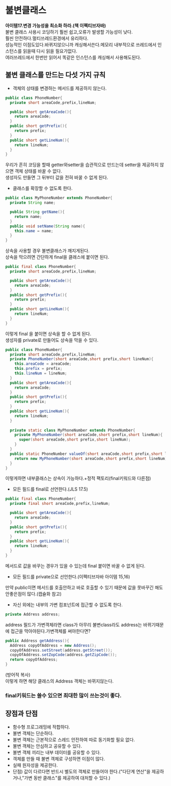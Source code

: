 # 불변클래스
**아이템17.변경 가능성을 최소화 하라.(책 이펙티브자바)**  
불변 클래스 사용시 코딩하기 훨씬 쉽고,오류가 발생할 가능성이 낮다.  
훨씬 안전하다.멀티쓰레드환경에서 유리하다.  
성능적인 이점도있다.바뀌지않으니까 캐싱해서쓴다.메모리 내부적으로 쓰레드에서 인스턴스를 읽을때 다시 읽을 필요가없다.  
여러쓰레드에서 한번만 읽어서 똑같은 인스턴스를 캐싱해서 사용해도된다.

## 불변 클래스를 만드는 다섯 가지 규칙
* 객체의 상태를 변경하는 메서드를 제공하지 않는다.
```java
public class PhoneNumber{
  private short areaCode,prefix,lineNum;

  public short getAreaCode(){
    return areaCode;
  }
  public short getPrefix(){
    return prefix;
  }
  public short getLineNum(){
    return lineNum;
  }
}
```
우리가 흔히 코딩을 할때 getter와setter을 습관적으로 만드는데 setter을 제공하지 않으면 객체 상태를 바꿀 수 없다.  
생성자도 만들면 그 뒤부터 값을 전혀 바꿀 수 없게 된다.

* 클래스를 확장할 수 없도록 한다.
```java
public class MyPhoneNumber extends PhoneNumber{
  private String name;

  public String getName(){
    return name;
  }
  public void setName(String name){
    this.name = name;
  }
}
```
상속을 사용할 경우 불변클래스가 깨지게된다.  
상속을 막으려면 간단하게 final을 클래스에 붙이면 된다.
```java
public final class PhoneNumber{
  private short areaCode,prefix,lineNum;

  public short getAreaCode(){
    return areaCode;
  }
  public short getPrefix(){
    return prefix;
  }
  public short getLineNum(){
    return lineNum;
  }
}
```
이렇게 final 을 붙이면 상속을 할 수 없게 된다.  
생성자를 private로 만들어도 상속을 막을 수 있다.
```java
public class PhoneNumber{
  private short areaCode,prefix,lineNum;
  private PhoneNumber(short areaCode,short prefix,short lineNum){
    this.areaCode = areaCode;
    this.prefix = prefix;
    this.lineNum = lineNum;
  }
  public short getAreaCode(){
    return areaCode;
  }
  public short getPrefix(){
    return prefix;
  }
  public short getLineNum(){
    return lineNum;
  }
  
  private static class MyPhoneNumber extends PhoneNumber{
    private MyPhoneNumber(short areaCode,short prefix,short lineNum){
      super(short areaCode,short prefix,short lineNum);
    }
  }
  public static PhoneNumber valueOf(short areaCode,short prefix,short lineNum){
    return new MyPhoneNumber(short areaCode,short prefix,short lineNum);
  }
}
```
이렇게하면 내부클래스는 상속이 가능하다.+정적 팩토리(final키워드와 다른점)
* 모든 필드를 final로 선언한다.(JLS 17.5)
```java
public final class PhoneNumber{
  private final short areaCode,prefix,lineNum;

  public short getAreaCode(){
    return areaCode;
  }
  public short getPrefix(){
    return prefix;
  }
  public short getLineNum(){
    return lineNum;
  }
}
```
메서드로 값을 바꾸는 경우가 있을 수 있는데 final 붙이면 바꿀 수 없게 된다.
* 모든 필드를 private으로 선언한다.(이펙티브자바 아이템 15,16)  

만약 public이면 메서드를 호출안하고 바로 호출할 수 있기 때문에 값을 못바꾸긴 해도 안좋은점이 많다.(캡슐화 참고) 
* 자신 외에는 내부의 가변 컴포넌트에 접근할 수 없도록 한다.
```java
private Address address;
```
address 필드가 가변객체라면 class가 아무리 불변class라도 address는 바뀌기때문에 접근을 막아야된다.가변객체를 써야한다면?
```java
public Address getAddress(){
  Address copyOfAddress = new Address();
  copyOfAddress.setStreet(address.getStreet());
  copyOfAddress.setZopCode(address.getZipCode());
  return copyOfAddress;
}
```
(방어적 복사)  
이렇게 하면 해당 클래스의 Address 객체는 바뀌지않는다.
### final키워드는 쓸수 있으면 최대한 많이 쓰는것이 좋다.

## 장점과 단점
* 함수형 프로그래밍에 적합하다.
* 불변 객체는 단순하다.
* 불변 객체는 근본적으로 스레드 안전하여 따로 동기화할 필요 없다.
* 불변 객체는 안심하고 공유할 수 있다.
* 불변 객체 끼리는 내부 데이터를 공유할 수 있다.
* 객체를 만들 때 불변 객체로 구성하면 이점이 많다.
* 실패 원자성을 제공한다.
* 단점) 값이 다르다면 반드시 별도의 객체로 만들어야 한다.("다단계 연산"을 제공하거나,"가변 동반 클래스"를 제공하여 대처할 수 있다.)